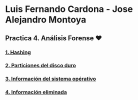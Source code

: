 # Luis Fernando Cardona - Jose Alejandro Montoya
## Practica 4. Análisis Forense ♥

### [1. Hashing](https://github.com/Almontoya02/Lab4-Ciberseguridad/tree/master/hashing)

### [2. Particiones del disco duro](https://github.com/Almontoya02/Lab4-Ciberseguridad/tree/master/OSFMount)

### [3. Información del sistema opérativo](https://github.com/Almontoya02/Lab4-Ciberseguridad/tree/master/autopsy)

### [4. Información eliminada](https://github.com/Almontoya02/Lab4-Ciberseguridad/tree/master/PhotoRec)
